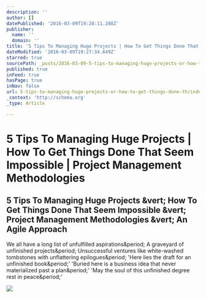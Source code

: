 ```yaml
---
description: ''
author: []
datePublished: '2016-03-09T19:28:11.208Z'
publisher:
  name: ''
  domain: ''
title: '5 Tips To Managing Huge Projects | How To Get Things Done That Seem Impossible | Project Management Methodologies'
dateModified: '2016-03-09T19:27:34.649Z'
starred: true
sourcePath: _posts/2016-03-09-5-tips-to-managing-huge-projects-or-how-to-get-things-done-th.md
published: true
inFeed: true
hasPage: true
inNav: false
url: 5-tips-to-managing-huge-projects-or-how-to-get-things-done-th/index.html
_context: 'http://schema.org'
_type: Article

---
```

# 5 Tips To Managing Huge Projects | How To Get Things Done That Seem Impossible | Project Management Methodologies

<article style=""><h1>5 Tips To Managing Huge Projects &amp;vert; How To Get Things Done That Seem Impossible &amp;vert; Project Management Methodologies &amp;vert; An Agile Approach</h1><p>We all have a long list of unfulfilled aspirations&amp;period; A graveyard of unfinished projects&amp;period; Unsuccessful ventures like white-washed tombstones with unflattering epilogues&amp;period; 'Here lies the draft for an unfinished book&amp;period;' 'Buried here is a business idea that never materialized past a plan&amp;period;' 'May the soul of this unfinished degree rest in peace&amp;period;'</p><img src="http://www.realmenrealstyle.com/wp-content/uploads/2016/03/project_management-e1457114130430.jpg" /></article>